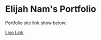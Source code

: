 # Elijah Nam's Portfolio

Portfolio site link show below:

[Live Link](https://sunghan11.github.io/)